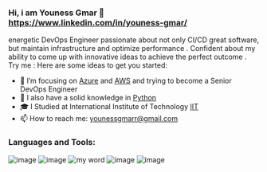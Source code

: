### Hi, i am Youness Gmar 👋 https://www.linkedin.com/in/youness-gmar/

energetic DevOps Engineer passionate about not only CI/CD great software, but maintain infrastructure and optimize performance .
Confident about my ability to come up with innovative ideas to achieve the perfect outcome .  Try me :
Here are some ideas to get you started:

- 🔭 I’m focusing on [Azure](https://azure.microsoft.com/en-us/) and [AWS](https://aws.amazon.com/?nc1=h_ls) and trying to become a Senior DevOps Engineer
- 🌱 I also have a solid knowledge in [Python](https://www.python.org/) 
- 🎓 I Studied at  International Institute of Technology [IIT](https://iit.tn/) 
- 📫 How to reach me: younessgmarr@gmail.com 
 

### Languages and Tools:
![image](https://user-images.githubusercontent.com/73110530/136172239-05a2d1b9-9e9e-4966-b368-9d8f513b7f05.png)
![image](https://user-images.githubusercontent.com/73110530/136172357-ca5268b8-3012-4da3-ad16-f1c2853495be.png)
![my word](https://user-images.githubusercontent.com/73110530/136172390-ed2df42f-98fe-4532-822c-cc8bed15d8bc.png)
![image](https://user-images.githubusercontent.com/73110530/136172424-844e16dc-a842-4592-a29c-3da1ccc45b6f.png)
![image](https://user-images.githubusercontent.com/73110530/136172830-a7951a37-4de7-4a2b-bd02-9413d42f848b.png)




